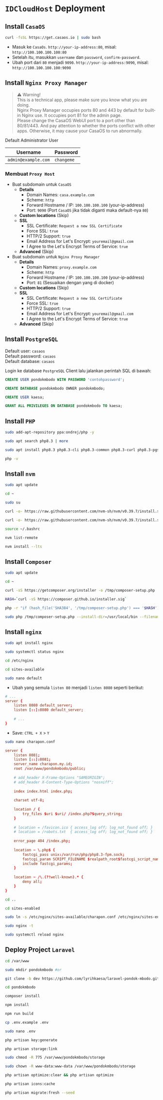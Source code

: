# `IDCloudHost` Deployment

## Install `CasaOS`

```bash
curl -fsSL https://get.casaos.io | sudo bash
```

- Masuk ke `CasaOs`. `http://your-ip-address:80`, misal: `http://100.100.100.100:80`
- Setelah itu, masukkan `username` dan `password`, `confirm-password`.
- Ubah port dari `80` menjadi `9090`. `http://your-ip-address:9090`, misal: `http://100.100.100.100:9090`

## Install `Nginx Proxy Manager`

> ⚠️ Warning!  
> This is a technical app, please make sure you know what you are doing.  
> Nginx Proxy Manager occupies ports 80 and 443 by default for built-in Nginx use. It occupies port 81 for the admin page.  
> Please change the CasaOS WebUI port to a port other than 80/81/443. And pay attention to whether the ports conflict with other apps. Otherwise, it may cause your CasaOS to run abnormally.

Default Administrator User

| Username            | Password   |
| ------------------- | ---------- |
| `admin@example.com` | `changeme` |

### Membuat `Proxy Host`

- Buat subdomain untuk `CasaOS`
	- **Details**
		- Domain Names: `casa.example.com`
		- Scheme: `http`
		- Forward Hostname / IP: `100.100.100.100` (your-ip-address)
		- Port: `9090` (Port `CasaOS` jika tidak diganti maka default-nya `80`)
	- **Custom locations** (Skip)
	- **SSL**
		- SSL Certificate: `Request a new SSL Certificate`
		- Force SSL: `true`
		- HTTP/2 Support: `true`
		- Email Address for Let's Encrypt: `youremail@gmail.com`
		- I Agree to the Let's Encrypt Terms of Service: `true`
	- **Advanced** (Skip)
- Buat subdomain untuk `Nginx Proxy Manager`
	- **Details**
		- Domain Names: `proxy.example.com`
		- Scheme: `http`
		- Forward Hostname / IP: `100.100.100.100` (your-ip-address)
		- Port: `81` (Sesuaikan dengan yang di docker)
	- **Custom locations** (Skip)
	- **SSL**
		- SSL Certificate: `Request a new SSL Certificate`
		- Force SSL: `true`
		- HTTP/2 Support: `true`
		- Email Address for Let's Encrypt: `youremail@gmail.com`
		- I Agree to the Let's Encrypt Terms of Service: `true`
	- **Advanced** (Skip)

## Install `PostgreSQL`

Default user: `casaos`  
Default password: `casaos`  
Default database: `casaos`

Login ke database `PostgreSQL` Client lalu jalankan perintah SQL di bawah:

```sql
CREATE USER pondokmbodo WITH PASSWORD 'contohpassword';

CREATE DATABASE pondokmbodo OWNER pondokmbodo;

CREATE USER kaesa;

GRANT ALL PRIVILEGES ON DATABASE pondokmbodo TO kaesa;
```

## Install `PHP`

```bash
sudo add-apt-repository ppa:ondrej/php -y
```

```bash
sudo apt search php8.3 | more
```

```bash
sudo apt install php8.3 php8.3-cli php8.3-common php8.3-curl php8.3-pgsql php8.3-fpm php8.3-gd php8.3-imap php8.3-intl php8.3-mbstring php8.3-mysql php8.3-opcache php8.3-readline php8.3-soap php8.3-xml php8.3-zip php8.3-sqlite3
```

```bash
php -v
```

## Install `nvm`

```bash
sudo apt update
```

```bash
cd ~
```

```bash
sudo su
```

```bash
curl -o- https://raw.githubusercontent.com/nvm-sh/nvm/v0.39.7/install.sh
```

```bash
curl -o- https://raw.githubusercontent.com/nvm-sh/nvm/v0.39.7/install.sh | bash
```

```bash
source ~/.bashrc
```

```bash
nvm list-remote
```

```bash
nvm install --lts
```

## Install `Composer`

```bash
sudo apt update
```

```bash
cd ~
```

```bash
curl -sS https://getcomposer.org/installer -o /tmp/composer-setup.php
```

```bash
HASH=`curl -sS https://composer.github.io/installer.sig`
```

```bash
php -r "if (hash_file('SHA384', '/tmp/composer-setup.php') === '$HASH') { echo 'Installer verified'; } else { echo 'Installer corrupt'; unlink('composer-setup.php'); } echo PHP_EOL;"
```

```bash
sudo php /tmp/composer-setup.php --install-dir=/usr/local/bin --filename=composer
```

## Install `nginx`

```bash
sudo apt install nginx
```

```bash
sudo systemctl status nginx
```

```bash
cd /etc/nginx
```

```bash
cd sites-available
```

```bash
sudo nano default
```

- Ubah yang semula `listen 80` menjadi `listen 8080` seperti berikut:
```conf
# ...
server {
	listen 8080 default_server;
	listen [::]:8080 default_server;
	
	# ...
}
```
- Save: `CTRL + X` > `Y`

```bash
sudo nano charapon.conf
```

```conf
server {
    listen 8081;
    listen [::]:8081;
    server_name charapon.my.id;
    root /var/www/pondokmbodo/public;
 
    # add_header X-Frame-Options "SAMEORIGIN";
    # add_header X-Content-Type-Options "nosniff";
 
    index index.html index.php;
 
    charset utf-8;
 
    location / {
        try_files $uri $uri/ /index.php?$query_string;
    }
 
    # location = /favicon.ico { access_log off; log_not_found off; }
    # location = /robots.txt  { access_log off; log_not_found off; }
 
    error_page 404 /index.php;
 
    location ~ \.php$ {
        fastcgi_pass unix:/var/run/php/php8.3-fpm.sock;
        fastcgi_param SCRIPT_FILENAME $realpath_root$fastcgi_script_name;
        include fastcgi_params;
    }
 
    location ~ /\.(?!well-known).* {
        deny all;
    }
}
```

```bash
cd ..
```

```bash
cd sites-enabled
```

```bash
sudo ln -s /etc/nginx/sites-available/charapon.conf /etc/nginx/sites-enabled/
```

```bash
sudo nginx -t
```

```bash
sudo systemctl reload nginx
```

## Deploy Project `Laravel`

```bash
cd /var/www
```

```bash
sudo mkdir pondokmbodo #or
```

```bash
git clone -b dev https://github.com/lyrihkaesa/laravel-pondok-mbodo.git pondokmbodo
```

```bash
cd pondokmbodo
```

```bash
composer install
```

```bash
npm install
```

```bash
npm run build
```

```bash
cp .env.example .env
```

```bash
sudo nano .env
```

```bash
php artisan key:generate
```

```bash
php artisan storage:link
```

```bash
sudo chmod -R 775 /var/www/pondokmbodo/storage
```

```bash
sudo chown -R www-data:www-data /var/www/pondokmbodo/storage
```

```bash
php artisan optimize:clear && php artisan optimize
```

```bash
php artisan icons:cache
```

```bash
php artisan migrate:fresh --seed
```